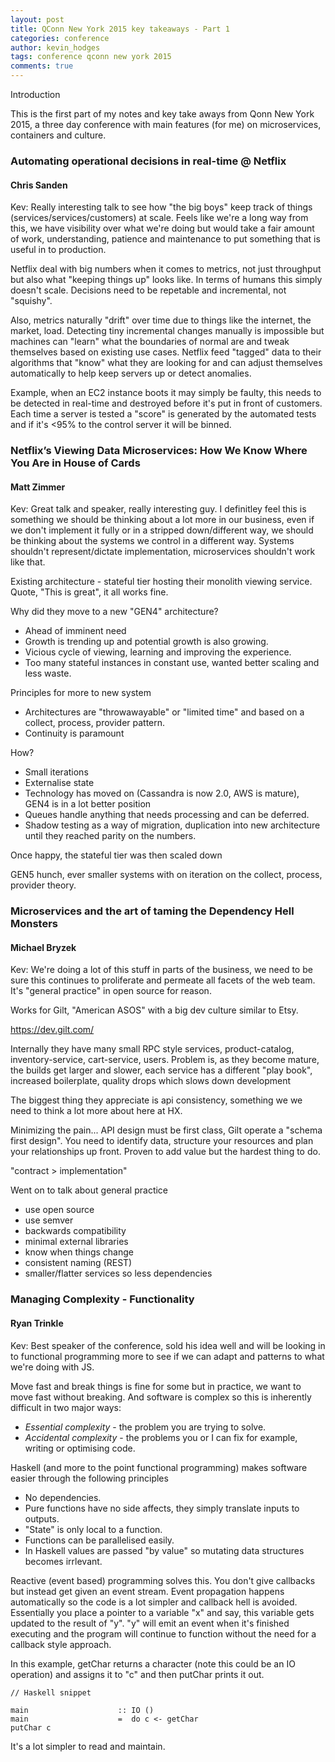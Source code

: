 ```yaml
---
layout: post
title: QConn New York 2015 key takeaways - Part 1
categories: conference
author: kevin_hodges
tags: conference qconn new york 2015
comments: true
---
```


Introduction

This is the first part of my notes and key take aways from Qonn New York 2015, a three day conference with main features (for me) on microservices, containers and culture.

### Automating operational decisions in real-time @ Netflix
#### Chris Sanden

Kev: Really interesting talk to see how "the big boys" keep track of things (services/services/customers) at scale.  Feels like we're a long way from this, we have visibility over what we're doing but would take a fair amount of work, understanding, patience and maintenance to put something that is useful in to production.

Netflix deal with big numbers when it comes to metrics, not just throughput but also what "keeping things up" looks like.  In terms of humans this simply doesn't scale.  Decisions need to be repetable and incremental, not "squishy".  

Also, metrics naturally "drift" over time due to things like the internet, the market, load.  Detecting tiny incremental changes manually is impossible but machines can "learn" what the boundaries of normal are and tweak themselves based on existing use cases.  Netflix feed "tagged" data to their algorithms that "know" what they are looking for and can adjust themselves automatically to help keep servers up or detect anomalies.

Example, when an EC2 instance boots it may simply be faulty, this needs to be detected in real-time and destroyed before it's put in front of customers.  Each time a server is tested a "score" is generated by the automated tests and if it's <95% to the control server it will be binned.

### Netflix’s Viewing Data Microservices: How We Know Where You Are in House of Cards
#### Matt Zimmer

Kev: Great talk and speaker, really interesting guy. I definitley feel this is something we should be thinking about a lot more in our business, even if we don't implement it fully or in a stripped down/different way, we should be thinking about the systems we control in a different way.  Systems shouldn't represent/dictate implementation, microservices shouldn't work like that.

Existing architecture - stateful tier hosting their monolith viewing service.  Quote, "This is great", it all works fine.

Why did they move to a new "GEN4" architecture?

- Ahead of imminent need
- Growth is trending up and potential growth is also growing.
- Vicious cycle of viewing, learning and improving the experience.
- Too many stateful instances in constant use, wanted better scaling and less waste.

Principles for more to new system

- Architectures are "throwawayable" or "limited time" and based on a collect, process, provider pattern.
- Continuity is paramount

How?
- Small iterations
- Externalise state
- Technology has moved on (Cassandra is now 2.0, AWS is mature), GEN4 is in a lot better position
- Queues handle anything that needs processing and can be deferred.
- Shadow testing as a way of migration, duplication into new architecture until they reached parity on the numbers.

Once happy, the stateful tier was then scaled down

GEN5 hunch, ever smaller systems with on iteration on the collect, process, provider theory.


### Microservices and the art of taming the Dependency Hell Monsters
#### Michael Bryzek

Kev: We're doing a lot of this stuff in parts of the business, we need to be sure this continues to proliferate and permeate all facets of the web team.  It's "general practice" in open source for  reason.

Works for Gilt, "American ASOS" with a big dev culture similar to Etsy.

https://dev.gilt.com/

Internally they have many small RPC style services, product-catalog, inventory-service, cart-service, users.
Problem is, as they become mature, the builds get larger and slower, each service has a different "play book", increased boilerplate, quality drops which slows down development

The biggest thing they appreciate is api consistency, something we we need to think a lot more about here at HX.

Minimizing the pain...
API design must be first class, Gilt operate a "schema first design".  You need to identify data, structure your resources and plan your relationships up front.  Proven to add value but the hardest thing to do.

"contract > implementation"

Went on to talk about general practice

- use open source
- use semver
- backwards compatibility
- minimal external libraries
- know when things change
- consistent naming (REST)
- smaller/flatter services so less dependencies

### Managing Complexity - Functionality
#### Ryan Trinkle

Kev: Best speaker of the conference, sold his idea well and will be looking in to functional programming more to see if we can adapt and patterns to what we're doing with JS.

Move fast and break things is fine for some but in practice, we want to move fast  without breaking.  And software is complex so this is inherently difficult in two major ways:

- *Essential complexity* - the problem you are trying to solve.
- *Accidental complexity* - the problems you or I can fix for example, writing or optimising code.

Haskell (and more to the point functional programming) makes software easier through the following principles

- No dependencies.
- Pure functions have no side affects, they simply translate inputs to outputs.
- "State" is only local to a function.
- Functions can be parallelised easily.
- In Haskell values are passed "by value" so mutating data structures becomes irrlevant.

Reactive (event based) programming solves this.
You don't give callbacks but instead get given an event stream.  Event propagation happens automatically so the code is a lot simpler and callback hell is avoided.
Essentially you place a pointer to a variable "x" and say, this variable gets updated to the result of "y".  "y" will emit an event when it's finished executing and the program will continue to function without the need for a callback style approach.

In this example, getChar returns a character (note this could be an IO operation) and assigns it to "c" and then putChar prints it out.

```
// Haskell snippet

main                    :: IO ()
main                    =  do c <- getChar
putChar c
```

It's a lot simpler to read and maintain.